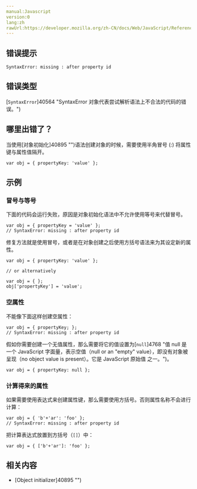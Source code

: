 ```yaml
---
manual:Javascript
version:0
lang:zh
rawUrl:https://developer.mozilla.org/zh-CN/docs/Web/JavaScript/Reference/Errors/Missing_colon_after_property_id#
---
```






## 错误提示<a name="错误提示"></a>

```
SyntaxError: missing : after property id

```

## 错误类型<a name="错误类型"></a>


[`SyntaxError`]40564 "SyntaxError 对象代表尝试解析语法上不合法的代码的错误。")


## 哪里出错了？<a name="哪里出错了？"></a>


当使用[对象初始化]40895 "")语法创建对象的时候，需要使用半角冒号 (:) 将属性键与属性值隔开。


```
var obj = { propertyKey: 'value' };
```

## 示例<a name="示例"></a>

### 冒号与等号<a name="冒号与等号"></a>


下面的代码会运行失败，原因是对象初始化语法中不允许使用等号来代替冒号。


```
var obj = { propertyKey = 'value' };
// SyntaxError: missing : after property id
```


修复方法就是使用冒号，或者是在对象创建之后使用方括号语法来为其设定新的属性。


```
var obj = { propertyKey: 'value' };

// or alternatively

var obj = { };
obj['propertyKey'] = 'value';
```

### 空属性<a name="空属性"></a>


不能像下面这样创建空属性：


```
var obj = { propertyKey; };
// SyntaxError: missing : after property id
```


假如你需要创建一个无值属性，那么需要将它的值设置为[`null`]4768 "值 null 是一个 JavaScript 字面量，表示空值（null or an "empty" value），即没有对象被呈现（no object value is present）。它是 JavaScript 原始值 之一。")。


```
var obj = { propertyKey: null };
```

### 计算得来的属性<a name="计算得来的属性"></a>


如果需要使用表达式来创建属性键，那么需要使用方括号。否则属性名称不会进行计算：


```
var obj = { 'b'+'ar': 'foo' };
// SyntaxError: missing : after property id
```


把计算表达式放置到方括号（`[]`）中：


```
var obj = { ['b'+'ar']: 'foo' };
```

## 相关内容<a name="相关内容"></a>

* [Object initializer]40895 "")




